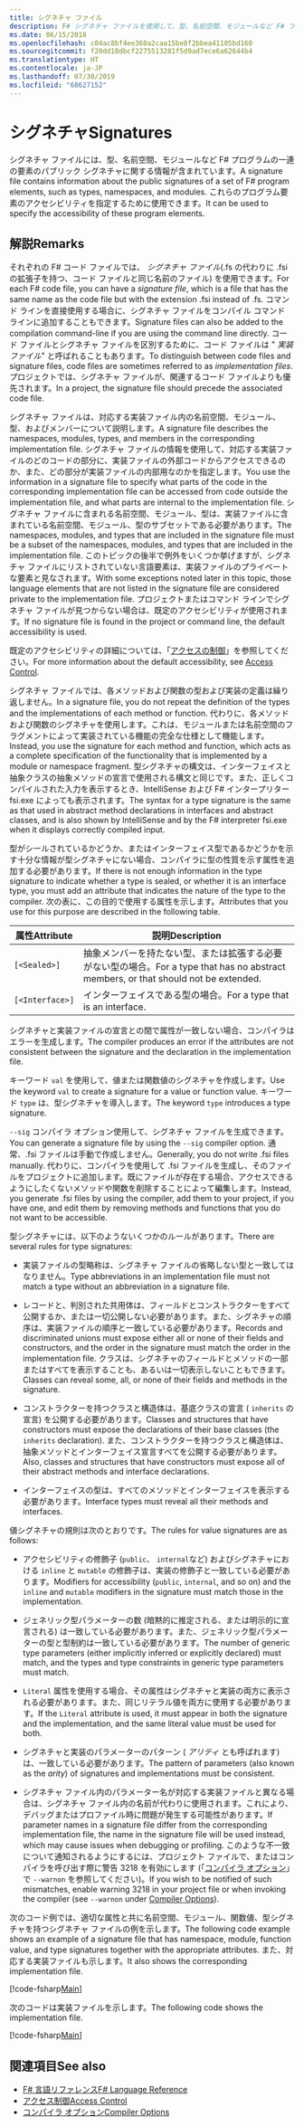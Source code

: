 ```yaml
---
title: シグネチャ ファイル
description: F# シグネチャ ファイルを使用して、型、名前空間、モジュールなど F# プログラムの一連の要素のパブリック シグネチャに関する情報を保持する方法について説明します。
ms.date: 06/15/2018
ms.openlocfilehash: c04ac8bf4ee360a2caa15be8f2bbea41105bd160
ms.sourcegitcommit: f20dd18dbcf2275513281f5d9ad7ece6a62644b4
ms.translationtype: HT
ms.contentlocale: ja-JP
ms.lasthandoff: 07/30/2019
ms.locfileid: "68627152"
---
```

# <a name="signatures"></a><span data-ttu-id="91deb-103">シグネチャ</span><span class="sxs-lookup"><span data-stu-id="91deb-103">Signatures</span></span>

<span data-ttu-id="91deb-104">シグネチャ ファイルには、型、名前空間、モジュールなど F# プログラムの一連の要素のパブリック シグネチャに関する情報が含まれています。</span><span class="sxs-lookup"><span data-stu-id="91deb-104">A signature file contains information about the public signatures of a set of F# program elements, such as types, namespaces, and modules.</span></span> <span data-ttu-id="91deb-105">これらのプログラム要素のアクセシビリティを指定するために使用できます。</span><span class="sxs-lookup"><span data-stu-id="91deb-105">It can be used to specify the accessibility of these program elements.</span></span>

## <a name="remarks"></a><span data-ttu-id="91deb-106">解説</span><span class="sxs-lookup"><span data-stu-id="91deb-106">Remarks</span></span>

<span data-ttu-id="91deb-107">それぞれの F# コード ファイルでは、 *シグネチャ ファイル*(.fs の代わりに .fsi の拡張子を持つ、コード ファイルと同じ名前のファイル) を使用できます。</span><span class="sxs-lookup"><span data-stu-id="91deb-107">For each F# code file, you can have a *signature file*, which is a file that has the same name as the code file but with the extension .fsi instead of .fs.</span></span> <span data-ttu-id="91deb-108">コマンド ラインを直接使用する場合に、シグネチャ ファイルをコンパイル コマンド ラインに追加することもできます。</span><span class="sxs-lookup"><span data-stu-id="91deb-108">Signature files can also be added to the compilation command-line if you are using the command line directly.</span></span> <span data-ttu-id="91deb-109">コード ファイルとシグネチャ ファイルを区別するために、コード ファイルは " *実装ファイル*" と呼ばれることもあります。</span><span class="sxs-lookup"><span data-stu-id="91deb-109">To distinguish between code files and signature files, code files are sometimes referred to as *implementation files*.</span></span> <span data-ttu-id="91deb-110">プロジェクトでは、シグネチャ ファイルが、関連するコード ファイルよりも優先されます。</span><span class="sxs-lookup"><span data-stu-id="91deb-110">In a project, the signature file should precede the associated code file.</span></span>

<span data-ttu-id="91deb-111">シグネチャ ファイルは、対応する実装ファイル内の名前空間、モジュール、型、およびメンバーについて説明します。</span><span class="sxs-lookup"><span data-stu-id="91deb-111">A signature file describes the namespaces, modules, types, and members in the corresponding implementation file.</span></span> <span data-ttu-id="91deb-112">シグネチャ ファイルの情報を使用して、対応する実装ファイルのどのコードの部分に、実装ファイルの外部コードからアクセスできるのか、また、どの部分が実装ファイルの内部用なのかを指定します。</span><span class="sxs-lookup"><span data-stu-id="91deb-112">You use the information in a signature file to specify what parts of the code in the corresponding implementation file can be accessed from code outside the implementation file, and what parts are internal to the implementation file.</span></span> <span data-ttu-id="91deb-113">シグネチャ ファイルに含まれる名前空間、モジュール、型は、実装ファイルに含まれている名前空間、モジュール、型のサブセットである必要があります。</span><span class="sxs-lookup"><span data-stu-id="91deb-113">The namespaces, modules, and types that are included in the signature file must be a subset of the namespaces, modules, and types that are included in the implementation file.</span></span> <span data-ttu-id="91deb-114">このトピックの後半で例外をいくつか挙げますが、シグネチャ ファイルにリストされていない言語要素は、実装ファイルのプライベートな要素と見なされます。</span><span class="sxs-lookup"><span data-stu-id="91deb-114">With some exceptions noted later in this topic, those language elements that are not listed in the signature file are considered private to the implementation file.</span></span> <span data-ttu-id="91deb-115">プロジェクトまたはコマンド ラインでシグネチャ ファイルが見つからない場合は、既定のアクセシビリティが使用されます。</span><span class="sxs-lookup"><span data-stu-id="91deb-115">If no signature file is found in the project or command line, the default accessibility is used.</span></span>

<span data-ttu-id="91deb-116">既定のアクセシビリティの詳細については、「[アクセスの制御](access-control.md)」を参照してください。</span><span class="sxs-lookup"><span data-stu-id="91deb-116">For more information about the default accessibility, see [Access Control](access-control.md).</span></span>

<span data-ttu-id="91deb-117">シグネチャ ファイルでは、各メソッドおよび関数の型および実装の定義は繰り返しません。</span><span class="sxs-lookup"><span data-stu-id="91deb-117">In a signature file, you do not repeat the definition of the types and the implementations of each method or function.</span></span> <span data-ttu-id="91deb-118">代わりに、各メソッドおよび関数のシグネチャを使用します。これは、モジュールまたは名前空間のフラグメントによって実装されている機能の完全な仕様として機能します。</span><span class="sxs-lookup"><span data-stu-id="91deb-118">Instead, you use the signature for each method and function, which acts as a complete specification of the functionality that is implemented by a module or namespace fragment.</span></span> <span data-ttu-id="91deb-119">型シグネチャの構文は、インターフェイスと抽象クラスの抽象メソッドの宣言で使用される構文と同じです。また、正しくコンパイルされた入力を表示するとき、IntelliSense および F# インタープリター fsi.exe によっても表示されます。</span><span class="sxs-lookup"><span data-stu-id="91deb-119">The syntax for a type signature is the same as that used in abstract method declarations in interfaces and abstract classes, and is also shown by IntelliSense and by the F# interpreter fsi.exe when it displays correctly compiled input.</span></span>

<span data-ttu-id="91deb-120">型がシールされているかどうか、またはインターフェイス型であるかどうかを示す十分な情報が型シグネチャにない場合、コンパイラに型の性質を示す属性を追加する必要があります。</span><span class="sxs-lookup"><span data-stu-id="91deb-120">If there is not enough information in the type signature to indicate whether a type is sealed, or whether it is an interface type, you must add an attribute that indicates the nature of the type to the compiler.</span></span> <span data-ttu-id="91deb-121">次の表に、この目的で使用する属性を示します。</span><span class="sxs-lookup"><span data-stu-id="91deb-121">Attributes that you use for this purpose are described in the following table.</span></span>

|<span data-ttu-id="91deb-122">属性</span><span class="sxs-lookup"><span data-stu-id="91deb-122">Attribute</span></span>|<span data-ttu-id="91deb-123">説明</span><span class="sxs-lookup"><span data-stu-id="91deb-123">Description</span></span>|
|---------|-----------|
|`[<Sealed>]`|<span data-ttu-id="91deb-124">抽象メンバーを持たない型、または拡張する必要がない型の場合。</span><span class="sxs-lookup"><span data-stu-id="91deb-124">For a type that has no abstract members, or that should not be extended.</span></span>|
|`[<Interface>]`|<span data-ttu-id="91deb-125">インターフェイスである型の場合。</span><span class="sxs-lookup"><span data-stu-id="91deb-125">For a type that is an interface.</span></span>|

<span data-ttu-id="91deb-126">シグネチャと実装ファイルの宣言との間で属性が一致しない場合、コンパイラはエラーを生成します。</span><span class="sxs-lookup"><span data-stu-id="91deb-126">The compiler produces an error if the attributes are not consistent between the signature and the declaration in the implementation file.</span></span>

<span data-ttu-id="91deb-127">キーワード `val` を使用して、値または関数値のシグネチャを作成します。</span><span class="sxs-lookup"><span data-stu-id="91deb-127">Use the keyword `val` to create a signature for a value or function value.</span></span> <span data-ttu-id="91deb-128">キーワード `type` は、型シグネチャを導入します。</span><span class="sxs-lookup"><span data-stu-id="91deb-128">The keyword `type` introduces a type signature.</span></span>

<span data-ttu-id="91deb-129">`--sig` コンパイラ オプション使用して、シグネチャ ファイルを生成できます。</span><span class="sxs-lookup"><span data-stu-id="91deb-129">You can generate a signature file by using the `--sig` compiler option.</span></span> <span data-ttu-id="91deb-130">通常、.fsi ファイルは手動で作成しません。</span><span class="sxs-lookup"><span data-stu-id="91deb-130">Generally, you do not write .fsi files manually.</span></span> <span data-ttu-id="91deb-131">代わりに、コンパイラを使用して .fsi ファイルを生成し、そのファイルをプロジェクトに追加します。既にファイルが存在する場合、アクセスできるようにしたくないメソッドや関数を削除することによって編集します。</span><span class="sxs-lookup"><span data-stu-id="91deb-131">Instead, you generate .fsi files by using the compiler, add them to your project, if you have one, and edit them by removing methods and functions that you do not want to be accessible.</span></span>

<span data-ttu-id="91deb-132">型シグネチャには、以下のようないくつかのルールがあります。</span><span class="sxs-lookup"><span data-stu-id="91deb-132">There are several rules for type signatures:</span></span>

- <span data-ttu-id="91deb-133">実装ファイルの型略称は、シグネチャ ファイルの省略しない型と一致してはなりません。</span><span class="sxs-lookup"><span data-stu-id="91deb-133">Type abbreviations in an implementation file must not match a type without an abbreviation in a signature file.</span></span>

- <span data-ttu-id="91deb-134">レコードと、判別された共用体は、フィールドとコンストラクターをすべて公開するか、または一切公開しない必要があります。また、シグネチャの順序は、実装ファイルの順序と一致している必要があります。</span><span class="sxs-lookup"><span data-stu-id="91deb-134">Records and discriminated unions must expose either all or none of their fields and constructors, and the order in the signature must match the order in the implementation file.</span></span> <span data-ttu-id="91deb-135">クラスは、シグネチャのフィールドとメソッドの一部またはすべてを表示することも、あるいは一切表示しないこともできます。</span><span class="sxs-lookup"><span data-stu-id="91deb-135">Classes can reveal some, all, or none of their fields and methods in the signature.</span></span>

- <span data-ttu-id="91deb-136">コンストラクターを持つクラスと構造体は、基底クラスの宣言 ( `inherits` の宣言) を公開する必要があります。</span><span class="sxs-lookup"><span data-stu-id="91deb-136">Classes and structures that have constructors must expose the declarations of their base classes (the `inherits` declaration).</span></span> <span data-ttu-id="91deb-137">また、コンストラクターを持つクラスと構造体は、抽象メソッドとインターフェイス宣言すべてを公開する必要があります。</span><span class="sxs-lookup"><span data-stu-id="91deb-137">Also, classes and structures that have constructors must expose all of their abstract methods and interface declarations.</span></span>

- <span data-ttu-id="91deb-138">インターフェイスの型は、すべてのメソッドとインターフェイスを表示する必要があります。</span><span class="sxs-lookup"><span data-stu-id="91deb-138">Interface types must reveal all their methods and interfaces.</span></span>

<span data-ttu-id="91deb-139">値シグネチャの規則は次のとおりです。</span><span class="sxs-lookup"><span data-stu-id="91deb-139">The rules for value signatures are as follows:</span></span>

- <span data-ttu-id="91deb-140">アクセシビリティの修飾子 (`public`、 `internal`など) およびシグネチャにおける `inline` と `mutable` の修飾子は、実装の修飾子と一致している必要があります。</span><span class="sxs-lookup"><span data-stu-id="91deb-140">Modifiers for accessibility (`public`, `internal`, and so on) and the `inline` and `mutable` modifiers in the signature must match those in the implementation.</span></span>

- <span data-ttu-id="91deb-141">ジェネリック型パラメーターの数 (暗黙的に推定される、または明示的に宣言される) は一致している必要があります。また、ジェネリック型パラメーターの型と型制約は一致している必要があります。</span><span class="sxs-lookup"><span data-stu-id="91deb-141">The number of generic type parameters (either implicitly inferred or explicitly declared) must match, and the types and type constraints in generic type parameters must match.</span></span>

- <span data-ttu-id="91deb-142">`Literal` 属性を使用する場合、その属性はシグネチャと実装の両方に表示される必要があります。また、同じリテラル値を両方に使用する必要があります。</span><span class="sxs-lookup"><span data-stu-id="91deb-142">If the `Literal` attribute is used, it must appear in both the signature and the implementation, and the same literal value must be used for both.</span></span>

- <span data-ttu-id="91deb-143">シグネチャと実装のパラメーターのパターン ( *アリティ* とも呼ばれます) は、一致している必要があります。</span><span class="sxs-lookup"><span data-stu-id="91deb-143">The pattern of parameters (also known as the *arity*) of signatures and implementations must be consistent.</span></span>

- <span data-ttu-id="91deb-144">シグネチャ ファイル内のパラメーター名が対応する実装ファイルと異なる場合は、シグネチャ ファイル内の名前が代わりに使用されます。これにより、デバッグまたはプロファイル時に問題が発生する可能性があります。</span><span class="sxs-lookup"><span data-stu-id="91deb-144">If parameter names in a signature file differ from the corresponding implementation file, the name in the signature file will be used instead, which may cause issues when debugging or profiling.</span></span> <span data-ttu-id="91deb-145">このような不一致について通知されるようにするには、プロジェクト ファイルで、またはコンパイラを呼び出す際に警告 3218 を有効にします (「[コンパイラ オプション](compiler-options.md)」で `--warnon` を参照してください)。</span><span class="sxs-lookup"><span data-stu-id="91deb-145">If you wish to be notified of such mismatches, enable warning 3218 in your project file or when invoking the compiler (see `--warnon` under [Compiler Options](compiler-options.md)).</span></span>

<span data-ttu-id="91deb-146">次のコード例では、適切な属性と共に名前空間、モジュール、関数値、型シグネチャを持つシグネチャ ファイルの例を示します。</span><span class="sxs-lookup"><span data-stu-id="91deb-146">The following code example shows an example of a signature file that has namespace, module, function value, and type signatures together with the appropriate attributes.</span></span> <span data-ttu-id="91deb-147">また、対応する実装ファイルも示します。</span><span class="sxs-lookup"><span data-stu-id="91deb-147">It also shows the corresponding implementation file.</span></span>

[!code-fsharp[Main](~/samples/snippets/fsharp/fssignatures/snippet9002.fs)]

<span data-ttu-id="91deb-148">次のコードは実装ファイルを示します。</span><span class="sxs-lookup"><span data-stu-id="91deb-148">The following code shows the implementation file.</span></span>

[!code-fsharp[Main](~/samples/snippets/fsharp/fssignatures/snippet9001.fs)]

## <a name="see-also"></a><span data-ttu-id="91deb-149">関連項目</span><span class="sxs-lookup"><span data-stu-id="91deb-149">See also</span></span>

- [<span data-ttu-id="91deb-150">F# 言語リファレンス</span><span class="sxs-lookup"><span data-stu-id="91deb-150">F# Language Reference</span></span>](index.md)
- [<span data-ttu-id="91deb-151">アクセス制御</span><span class="sxs-lookup"><span data-stu-id="91deb-151">Access Control</span></span>](access-control.md)
- [<span data-ttu-id="91deb-152">コンパイラ オプション</span><span class="sxs-lookup"><span data-stu-id="91deb-152">Compiler Options</span></span>](compiler-options.md)
